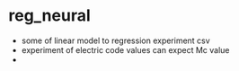 # reg_neural

* some of linear model to regression experiment csv
* experiment of electric code values can expect Mc value
* 
